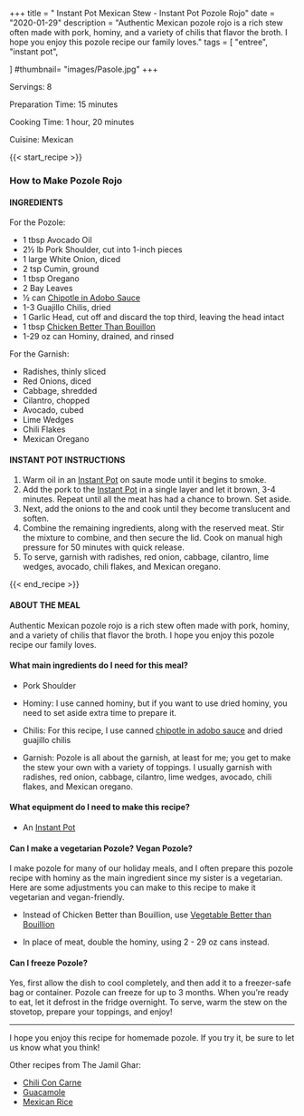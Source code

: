 +++
title = " Instant Pot Mexican Stew - Instant Pot Pozole Rojo"
date = "2020-01-29"
description = "Authentic Mexican pozole rojo is a rich stew often made with pork, hominy, and a variety of chilis that flavor the broth. I hope you enjoy this pozole recipe our family loves."
tags = [
    "entree",
    "instant pot",
    
]
#thumbnail= "images/Pasole.jpg"
+++

Servings: 8 <!--more-->

Preparation Time: 15 minutes 

Cooking Time: 1 hour, 20 minutes 

Cuisine: Mexican

{{< start_recipe >}}

### How to Make Pozole Rojo 

#### INGREDIENTS 

For the Pozole: 

* 1 tbsp Avocado Oil 
* 2½ lb Pork Shoulder, cut into 1-inch pieces 
* 1 large White Onion, diced 
* 2 tsp Cumin, ground 
* 1 tbsp Oregano
* 2 Bay Leaves 
* ½ can [Chipotle in Adobo Sauce](https://amzn.to/2OIJBTR)
* 1-3 Guajillo Chilis, dried
* 1 Garlic Head, cut off and discard the top third, leaving the head intact
* 1 tbsp [Chicken Better Than Bouillon](https://amzn.to/3uFvZt3) 
* 1-29 oz can Hominy, drained, and rinsed 

For the Garnish: 

* Radishes, thinly sliced
* Red Onions, diced 
* Cabbage, shredded     
* Cilantro, chopped  
* Avocado, cubed 
* Lime Wedges 
* Chili Flakes 
* Mexican Oregano 
  
#### INSTANT POT INSTRUCTIONS 

1. Warm oil in an [Instant Pot](https://amzn.to/3qfNYCZ) on saute mode until it begins to smoke. 
2. Add the pork to the [Instant Pot](https://amzn.to/3qfNYCZ) in a single layer and let it brown, 3-4 minutes. Repeat until all the meat has had a chance to brown. Set aside. 
3. Next, add the onions to the and cook until they become translucent and soften. 
4. Combine the remaining ingredients, along with the reserved meat. Stir the mixture to combine, and then secure the lid. Cook on manual high pressure for 50 minutes with quick release. 
5. To serve, garnish with radishes, red onion, cabbage, cilantro, lime wedges, avocado, chili flakes, and Mexican oregano.    

{{< end_recipe >}}

#### ABOUT THE MEAL 

Authentic Mexican pozole rojo is a rich stew often made with pork, hominy, and a variety of chilis that flavor the broth. I hope you enjoy this pozole recipe our family loves.

#### What main ingredients do I need for this meal?

* Pork Shoulder

* Hominy: I use canned hominy, but if you want to use dried hominy, you need to set aside extra time to prepare it.

* Chilis: For this recipe, I use canned [chipotle in adobo sauce](https://amzn.to/2OIJBTR) and dried guajillo chilis

* Garnish: Pozole is all about the garnish, at least for me; you get to make the stew your own with a variety of toppings. I usually garnish with radishes, red onion, cabbage, cilantro, lime wedges, avocado, chili flakes, and Mexican oregano.  

#### What equipment do I need to make this recipe?

* An [Instant Pot](https://amzn.to/3taIo6v)

#### Can I make a vegetarian Pozole? Vegan Pozole?

I make pozole for many of our holiday meals, and I often prepare this pozole recipe with hominy as the main ingredient since my sister is a vegetarian. Here are some adjustments you can make to this recipe to make it vegetarian and vegan-friendly. 

* Instead of Chicken Better than Bouillion, use [Vegetable Better than Bouillion](https://amzn.to/3dZTYx1)

* In place of meat, double the hominy, using 2 - 29 oz cans instead.   

#### Can I freeze Pozole? 

Yes, first allow the dish to cool completely, and then add it to a freezer-safe bag or container. Pozole can freeze for up to 3 months. When you’re ready to eat, let it defrost in the fridge overnight. To serve, warm the stew on the stovetop, prepare your toppings, and enjoy! 

----

I hope you enjoy this recipe for homemade pozole. If you try it, be sure to let us know what you think!

Other recipes from The Jamil Ghar:
* [Chili Con Carne](https://www.jamilghar.com/recipe/chili_con_carne/)
* [Guacamole](https://www.jamilghar.com/recipe/guacamole/)
* [Mexican Rice](https://www.jamilghar.com/recipe/mexican_rice/)
